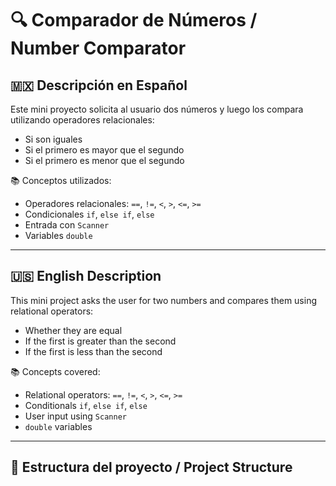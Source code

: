 # 🔍 Comparador de Números / Number Comparator

## 🇲🇽 Descripción en Español

Este mini proyecto solicita al usuario dos números y luego los compara utilizando operadores relacionales:

- Si son iguales
- Si el primero es mayor que el segundo
- Si el primero es menor que el segundo

📚 Conceptos utilizados:
- Operadores relacionales: `==`, `!=`, `<`, `>`, `<=`, `>=`
- Condicionales `if`, `else if`, `else`
- Entrada con `Scanner`
- Variables `double`

---

## 🇺🇸 English Description

This mini project asks the user for two numbers and compares them using relational operators:

- Whether they are equal
- If the first is greater than the second
- If the first is less than the second

📚 Concepts covered:
- Relational operators: `==`, `!=`, `<`, `>`, `<=`, `>=`
- Conditionals `if`, `else if`, `else`
- User input using `Scanner`
- `double` variables

---

## 📁 Estructura del proyecto / Project Structure

